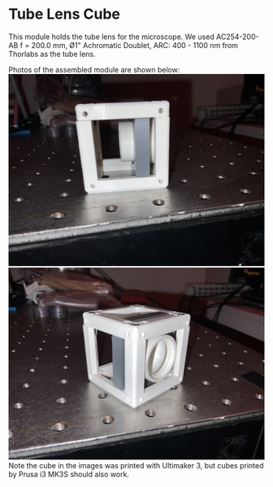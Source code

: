 # Tube Lens Cube

This module holds the tube lens for the microscope. We used AC254-200-AB f = 200.0 mm, Ø1" Achromatic Doublet, ARC: 400 - 1100 nm from Thorlabs as the tube lens. 

Photos of the assembled module are shown below:
![alt text](https://github.com/schultzlab/ultra-cheap-light-field-microscope/blob/mess-from-zzy/Photos%20of%20LFM/Tube%20lens%201.jpg "Tube lens 1")
![alt text](https://github.com/schultzlab/ultra-cheap-light-field-microscope/blob/mess-from-zzy/Photos%20of%20LFM/Tube%20lens%202.jpg "Tube lens 2")
Note the cube in the images was printed with Ultimaker 3, but cubes printed by Prusa i3 MK3S should also work.
